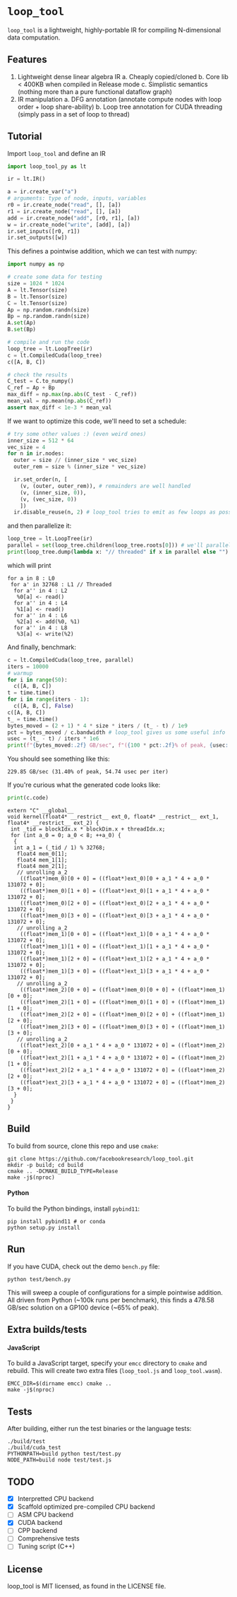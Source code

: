 # `loop_tool`

`loop_tool` is a lightweight, highly-portable IR for compiling N-dimensional data computation.

## Features

1. Lightweight dense linear algebra IR
   a. Cheaply copied/cloned
   b. Core lib < 400KB when compiled in Release mode
   c. Simplistic semantics (nothing more than a pure functional dataflow graph)
2. IR manipulation
   a. DFG annotation (annotate compute nodes with loop order + loop share-ability)
   b. Loop tree annotation for CUDA threading (simply pass in a set of loop to thread)
   
## Tutorial

Import `loop_tool` and define an IR

```python
import loop_tool_py as lt

ir = lt.IR()

a = ir.create_var("a")
# arguments: type of node, inputs, variables
r0 = ir.create_node("read", [], [a])
r1 = ir.create_node("read", [], [a])
add = ir.create_node("add", [r0, r1], [a])
w = ir.create_node("write", [add], [a])
ir.set_inputs([r0, r1])
ir.set_outputs([w])
```
This defines a pointwise addition, which we can test with numpy:

```python
import numpy as np

# create some data for testing
size = 1024 * 1024
A = lt.Tensor(size)
B = lt.Tensor(size)
C = lt.Tensor(size)
Ap = np.random.randn(size)
Bp = np.random.randn(size)
A.set(Ap)
B.set(Bp)

# compile and run the code
loop_tree = lt.LoopTree(ir)
c = lt.CompiledCuda(loop_tree)
c([A, B, C])

# check the results
C_test = C.to_numpy()
C_ref = Ap + Bp
max_diff = np.max(np.abs(C_test - C_ref))
mean_val = np.mean(np.abs(C_ref))
assert max_diff < 1e-3 * mean_val
```
If we want to optimize this code, we'll need to set a schedule:

```python
# try some other values :) (even weird ones)
inner_size = 512 * 64
vec_size = 4
for n in ir.nodes:
  outer = size // (inner_size * vec_size)
  outer_rem = size % (inner_size * vec_size)

  ir.set_order(n, [
    (v, (outer, outer_rem)), # remainders are well handled
    (v, (inner_size, 0)),
    (v, (vec_size, 0))
    ])
  ir.disable_reuse(n, 2) # loop_tool tries to emit as few loops as possible, but we can prevent that
```

and then parallelize it:

```python
loop_tree = lt.LoopTree(ir)
parallel = set(loop_tree.children(loop_tree.roots[0])) # we'll parallelize the first inner loop
print(loop_tree.dump(lambda x: "// threaded" if x in parallel else "")
```

which will print

```
for a in 8 : L0
 for a' in 32768 : L1 // Threaded
  for a'' in 4 : L2
   %0[a] <- read()
  for a'' in 4 : L4
   %1[a] <- read()
  for a'' in 4 : L6
   %2[a] <- add(%0, %1)
  for a'' in 4 : L8
   %3[a] <- write(%2)
```

And finally, benchmark:

```python
c = lt.CompiledCuda(loop_tree, parallel)
iters = 10000
# warmup
for i in range(50):
  c([A, B, C])
t = time.time()
for i in range(iters - 1):
  c([A, B, C], False)
c([A, B, C])
t_ = time.time()
bytes_moved = (2 + 1) * 4 * size * iters / (t_ - t) / 1e9
pct = bytes_moved / c.bandwidth # loop_tool gives us some useful info
usec = (t_ - t) / iters * 1e6
print(f"{bytes_moved:.2f} GB/sec", f"({100 * pct:.2f}% of peak, {usec:.2f} usec per iter)")
```

You should see something like this:

```
229.85 GB/sec (31.40% of peak, 54.74 usec per iter)
```

If you're curious what the generated code looks like:

```python
print(c.code)
```

```
extern "C" __global__
void kernel(float4* __restrict__ ext_0, float4* __restrict__ ext_1, float4* __restrict__ ext_2) {
 int _tid = blockIdx.x * blockDim.x + threadIdx.x;
 for (int a_0 = 0; a_0 < 8; ++a_0) {
  {
  int a_1 = (_tid / 1) % 32768;
   float4 mem_0[1];
   float4 mem_1[1];
   float4 mem_2[1];
   // unrolling a_2
    ((float*)mem_0)[0 + 0] = ((float*)ext_0)[0 + a_1 * 4 + a_0 * 131072 + 0];
    ((float*)mem_0)[1 + 0] = ((float*)ext_0)[1 + a_1 * 4 + a_0 * 131072 + 0];
    ((float*)mem_0)[2 + 0] = ((float*)ext_0)[2 + a_1 * 4 + a_0 * 131072 + 0];
    ((float*)mem_0)[3 + 0] = ((float*)ext_0)[3 + a_1 * 4 + a_0 * 131072 + 0];
   // unrolling a_2
    ((float*)mem_1)[0 + 0] = ((float*)ext_1)[0 + a_1 * 4 + a_0 * 131072 + 0];
    ((float*)mem_1)[1 + 0] = ((float*)ext_1)[1 + a_1 * 4 + a_0 * 131072 + 0];
    ((float*)mem_1)[2 + 0] = ((float*)ext_1)[2 + a_1 * 4 + a_0 * 131072 + 0];
    ((float*)mem_1)[3 + 0] = ((float*)ext_1)[3 + a_1 * 4 + a_0 * 131072 + 0];
   // unrolling a_2
    ((float*)mem_2)[0 + 0] = ((float*)mem_0)[0 + 0] + ((float*)mem_1)[0 + 0];
    ((float*)mem_2)[1 + 0] = ((float*)mem_0)[1 + 0] + ((float*)mem_1)[1 + 0];
    ((float*)mem_2)[2 + 0] = ((float*)mem_0)[2 + 0] + ((float*)mem_1)[2 + 0];
    ((float*)mem_2)[3 + 0] = ((float*)mem_0)[3 + 0] + ((float*)mem_1)[3 + 0];
   // unrolling a_2
    ((float*)ext_2)[0 + a_1 * 4 + a_0 * 131072 + 0] = ((float*)mem_2)[0 + 0];
    ((float*)ext_2)[1 + a_1 * 4 + a_0 * 131072 + 0] = ((float*)mem_2)[1 + 0];
    ((float*)ext_2)[2 + a_1 * 4 + a_0 * 131072 + 0] = ((float*)mem_2)[2 + 0];
    ((float*)ext_2)[3 + a_1 * 4 + a_0 * 131072 + 0] = ((float*)mem_2)[3 + 0];
  }
 }
}
```


## Build

To build from source, clone this repo and use `cmake`:

```
git clone https://github.com/facebookresearch/loop_tool.git
mkdir -p build; cd build
cmake .. -DCMAKE_BUILD_TYPE=Release
make -j$(nproc)
```

#### Python

To build the Python bindings, install `pybind11`:

```
pip install pybind11 # or conda
python setup.py install
```

## Run

If you have CUDA, check out the demo `bench.py` file:

```
python test/bench.py
```

This will sweep a couple of configurations for a simple pointwise addition.
All driven from Python (~100k runs per benchmark), this finds
a 478.58 GB/sec solution on a GP100 device (~65% of peak).


## Extra builds/tests

#### JavaScript

To build a JavaScript target,
specify your `emcc` directory to `cmake`
and rebuild.
This will create two extra files (`loop_tool.js` and `loop_tool.wasm`).

```
EMCC_DIR=$(dirname emcc) cmake ..
make -j$(nproc)
```

## Tests

After building, either run the test binaries or the language tests:

```
./build/test
./build/cuda_test
PYTHONPATH=build python test/test.py
NODE_PATH=build node test/test.js
```


## TODO

- [x] Interpretted CPU backend
- [x] Scaffold optimized pre-compiled CPU backend
- [ ] ASM CPU backend
- [x] CUDA backend
- [ ] CPP backend
- [ ] Comprehensive tests
- [ ] Tuning script (C++)

## License

loop_tool is MIT licensed, as found in the LICENSE file.
